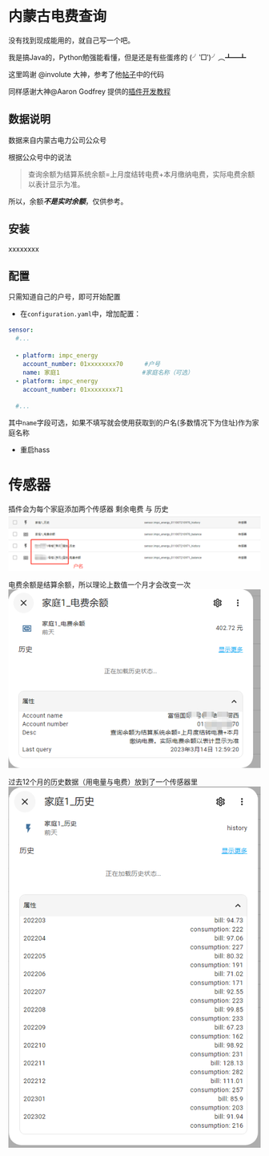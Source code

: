 
# 内蒙古电费查询

没有找到现成能用的，就自己写一个吧。

我是搞Java的，Python勉强能看懂，但是还是有些蛋疼的 (╯‵□′)╯︵┻━┻

这里鸣谢 @involute 大神，参考了他[帖子](https://bbs.hassbian.com/thread-13820-1-1.html)中的代码

同样感谢大神@Aaron Godfrey 提供的[插件开发教程](https://aarongodfrey.dev/home%20automation/building_a_home_assistant_custom_component_part_1/)


## 数据说明

数据来自内蒙古电力公司公众号

根据公众号中的说法

>查询余额为结算系统余额=上月度结转电费+本月缴纳电费，实际电费余额以表计显示为准。

所以，余额***不是实时余额***，仅供参考。

## 安装

xxxxxxxx

## 配置

只需知道自己的户号，即可开始配置

+ 在`configuration.yaml`中，增加配置：
```yaml
sensor:
  #...

  - platform: impc_energy
    account_number: 01xxxxxxxx70      #户号
    name: 家庭1                       #家庭名称（可选）
  - platform: impc_energy             
    account_number: 01xxxxxxxx71      

  #...
```
其中`name`字段可选，如果不填写就会使用获取到的户名(多数情况下为住址)作为家庭名称

+ 重启hass

# 传感器
插件会为每个家庭添加两个传感器 剩余电费 与 历史
![image](https://github.com/NiaoBlush/impc_energy/blob/master/img/20230316221439.png?raw=true)

电费余额是结算余额，所以理论上数值一个月才会改变一次
![image](https://github.com/NiaoBlush/impc_energy/blob/master/img/20230316221605.png?raw=true)

过去12个月的历史数据（用电量与电费）放到了一个传感器里
![image](https://github.com/NiaoBlush/impc_energy/blob/master/img/20230316221718.png?raw=true)

